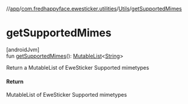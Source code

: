 //[app](../../../index.md)/[com.fredhappyface.ewesticker.utilities](../index.md)/[Utils](index.md)/[getSupportedMimes](get-supported-mimes.md)

# getSupportedMimes

[androidJvm]\
fun [getSupportedMimes](get-supported-mimes.md)(): [MutableList](https://kotlinlang.org/api/latest/jvm/stdlib/kotlin.collections/-mutable-list/index.html)&lt;[String](https://kotlinlang.org/api/latest/jvm/stdlib/kotlin/-string/index.html)&gt;

Return a MutableList of EweSticker Supported mimetypes

#### Return

MutableList of EweSticker Supported mimetypes
